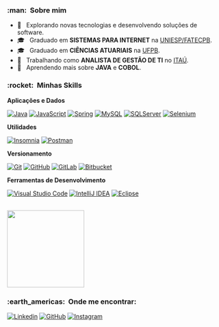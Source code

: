 
<h3> :man: &nbsp;Sobre mim </h3>

- 🤔 &nbsp; Explorando novas tecnologias e desenvolvendo soluções de software.
- 🎓 &nbsp; Graduado em **SISTEMAS PARA INTERNET** na <a href="https://www.iesp.edu.br/">UNIESP/FATECPB</a>.
- 🎓 &nbsp; Graduado em **CIÊNCIAS ATUARIAIS** na <a href="https://www.ufpb.br/">UFPB</a>.
- 💼 &nbsp; Trabalhando como **ANALISTA DE GESTÃO DE TI** no <a href="itau.com.br">ITAÚ</a>.
- 🌱 &nbsp; Aprendendo mais sobre **JAVA** e **COBOL**.

<h3> :rocket: &nbsp;Minhas Skills </h3>

**Aplicações e Dados**

  [![Java](https://img.shields.io/badge/java-%23ED8B00.svg?style=for-the-badge&logo=java&logoColor=white)](https://www.oracle.com/br/java/)
  [![JavaScript](https://img.shields.io/badge/JavaScript-323330?style=for-the-badge&logo=javascript&logoColor=F7DF1E)](https://developer.mozilla.org/pt-BR/docs/Web/JavaScript)
  [![Spring](https://img.shields.io/badge/Spring-6DB33F?style=for-the-badge&logo=spring&logoColor=white)](https://spring.io/)
  [![MySQL](https://img.shields.io/badge/MySQL-00000F?style=for-the-badge&logo=mysql&logoColor=white)](https://www.mysql.com/)
  [![SQLServer](https://img.shields.io/badge/Microsoft%20SQL%20Sever-CC2927?style=for-the-badge&logo=microsoft%20sql%20server&logoColor=white)](https://www.microsoft.com/pt-br/sql-server/)
  [![Selenium](https://img.shields.io/badge/selenium-%2343B02A?&style=for-the-badge&logo=selenium&logoColor=white)](https://www.selenium.dev/)

**Utilidades**

  [![Insomnia](https://img.shields.io/badge/Insomnia-5849be?style=for-the-badge&logo=Insomnia&logoColor=white)](https://insomnia.rest/download)
  [![Postman](https://img.shields.io/badge/Postman-FF6C37?style=for-the-badge&logo=Postman&logoColor=white)](https://www.postman.com/downloads/)

**Versionamento**

  [![Git](https://img.shields.io/badge/Git-F05032?style=for-the-badge&logo=git&logoColor=white)](https://git-scm.com/downloads)
  [![GitHub](https://img.shields.io/badge/GitHub-100000?style=for-the-badge&logo=github&logoColor=white)](https://github.com/)
  [![GitLab](https://img.shields.io/badge/GitLab-330F63?style=for-the-badge&logo=gitlab&logoColor=white)](https://gitlab.com/)
  [![Bitbucket](https://img.shields.io/badge/Bitbucket-330F63?style=for-the-badge&logo=bitbucket&logoColor=white)](https://bitbucket.org/)
  
**Ferramentas de Desenvolvimento**

  [![Visual Studio Code](https://img.shields.io/badge/Visual_Studio_Code-0078D4?style=for-the-badge&logo=visual%20studio%20code&logoColor=white)](https://code.visualstudio.com/)
  [![IntelliJ IDEA](https://img.shields.io/badge/IntelliJIDEA-000000.svg?style=for-the-badge&logo=intellij-idea&logoColor=white)](https://www.jetbrains.com/pt-br/idea/)
  [![Eclipse](https://img.shields.io/badge/Eclipse-2C2255?style=for-the-badge&logo=eclipse&logoColor=white)](https://www.eclipse.org/downloads/)
  

<br/>

<a href="https://github.com/rodsonnazario">
  <img height="180em" src="https://github-readme-stats.vercel.app/api?username=rodsonnazario&theme=dark&show_icons=true" />
</a>

<br/>

<h3> :earth_americas: &nbsp;Onde me encontrar: </h3> 

[![Linkedin](https://img.shields.io/badge/-rodsonnazario-blue?style=for-the-badge&logo=Linkedin&logoColor=white&link=https://www.linkedin.com/in/rodsonnazario/)](https://www.linkedin.com/in/rodsonnazario/)
[![GitHub](https://img.shields.io/badge/rodsonnazario-100000?style=for-the-badge&logo=github&logoColor=white&link=https://github.com/rodsonnazario)](https://github.com/rodsonnazario)
[![Instagram](https://img.shields.io/badge/rodsonnazario-E4405F?style=for-the-badge&logo=instagram&logoColor=white&link=https://www.instagram.com/rodsonnazario/)](https://www.instagram.com/rodsonnazario/)
